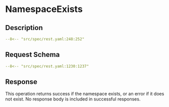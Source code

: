 # NamespaceExists

## Description

```yaml
--8<-- "src/spec/rest.yaml:248:252"
```

## Request Schema

```yaml
--8<-- "src/spec/rest.yaml:1230:1237"
```
## Response

This operation returns success if the namespace exists, 
or an error if it does not exist. No response body is included in successful responses.